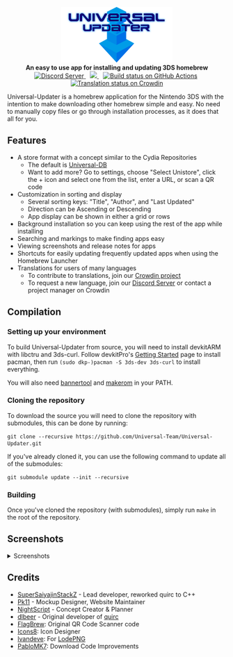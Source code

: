<p align="center">
	<a href="https://universal-team.net/projects/universal-updater.html"><img src="https://github.com/Universal-Team/Universal-Updater/blob/master/app/banner.png"></a><br>
	<b>An easy to use app for installing and updating 3DS homebrew</b><br>
	<a href="https://universal-team.net/discord" style="padding-right: 5px;">
		<img src="https://img.shields.io/badge/Discord%20Server-%23universal--updater-green.svg" alt="Discord Server">
	</a>
	<a href="https://gbatemp.net/threads/release-universal-updater-a-universally-good-updater.551824/" style="padding-left: 5px; padding-right: 5px;">
		<img src="https://img.shields.io/badge/GBAtemp-thread-blue.svg" height="20">
	</a>
	<a href="https://github.com/Universal-Team/Universal-Updater/actions?query=workflow%3A%22Build+Universal-Updater%22" style="padding-left: 5px; padding-right: 5px;">
		<img src="https://github.com/Universal-Team/Universal-Updater/workflows/Build%20Universal-Updater/badge.svg" height="20" alt="Build status on GitHub Actions">
	</a>
	<a title="Crowdin" target="_blank" href="https://crowdin.com/project/universal-updater"><img src="https://badges.crowdin.net/universal-updater/localized.svg" alt="Translation status on Crowdin"></a>
</p>

Universal-Updater is a homebrew application for the Nintendo 3DS with the intention to make downloading other homebrew simple and easy. No need to manually copy files or go through installation processes, as it does that all for you.

## Features

- A store format with a concept similar to the Cydia Repositories
   - The default is [Universal-DB](https://db.universal-team.net)
   - Want to add more? Go to settings, choose "Select Unistore", click the + icon and select one from the list, enter a URL, or scan a QR code
- Customization in sorting and display
   - Several sorting keys: "Title", "Author", and "Last Updated"
   - Direction can be Ascending or Descending
   - App display can be shown in either a grid or rows
- Background installation so you can keep using the rest of the app while installing
- Searching and markings to make finding apps easy
- Viewing screenshots and release notes for apps
- Shortcuts for easily updating frequently updated apps when using the Homebrew Launcher
- Translations for users of many languages
   - To contribute to translations, join our [Crowdin project](https://crwd.in/universal-updater)
   - To request a new language, join our [Discord Server](https://universal-team.net/discord) or contact a project manager on Crowdin


## Compilation

### Setting up your environment

To build Universal-Updater from source, you will need to install devkitARM with libctru and 3ds-curl. Follow devkitPro's [Getting Started](https://devkitpro.org/wiki/Getting_Started) page to install pacman, then run `(sudo dkp-)pacman -S 3ds-dev 3ds-curl` to install everything.

You will also need [bannertool](https://github.com/Steveice10/bannertool/releases/latest) and [makerom](https://github.com/profi200/Project_CTR/releases/latest) in your PATH.

### Cloning the repository

To download the source you will need to clone the repository with submodules, this can be done by running:
```
git clone --recursive https://github.com/Universal-Team/Universal-Updater.git
```

If you've already cloned it, you can use the following command to update all of the submodules:
```
git submodule update --init --recursive
```

### Building

Once you've cloned the repository (with submodules), simply run `make` in the root of the repository.

## Screenshots

<details><summary>Screenshots</summary>

![Entry info](https://db.universal-team.net/assets/images/screenshots/universal-updater/entry-info.png) ![Download list](https://db.universal-team.net/assets/images/screenshots/universal-updater/download-list.png)
![Queue menu](https://db.universal-team.net/assets/images/screenshots/universal-updater/queue-menu.png) ![Search menu](https://db.universal-team.net/assets/images/screenshots/universal-updater/search-menu.png)
![Sorting and Filters menu](https://db.universal-team.net/assets/images/screenshots/universal-updater/sort-menu.png) ![Settings menu](https://db.universal-team.net/assets/images/screenshots/universal-updater/settings-menu.png)
![Marking menu](https://db.universal-team.net/assets/images/screenshots/universal-updater/mark-menu.png) ![Viewing a screenshot](https://db.universal-team.net/assets/images/screenshots/universal-updater/screenshot.png)
![Viewing release notes](https://db.universal-team.net/assets/images/screenshots/universal-updater/release-notes.png) ![The menu in list mode](https://db.universal-team.net/assets/images/screenshots/universal-updater/list-style.png)
![Language selection menu](https://db.universal-team.net/assets/images/screenshots/universal-updater/language-selection.png) ![UniStore selection menu](https://db.universal-team.net/assets/images/screenshots/universal-updater/store-selection.png)
![Recommended UniStores menu](https://db.universal-team.net/assets/images/screenshots/universal-updater/recommended-unistores.png) ![="Auto-Update settings menu](https://db.universal-team.net/assets/images/screenshots/universal-updater/auto-update-settings.png)
![GUI settings menu](https://db.universal-team.net/assets/images/screenshots/universal-updater/gui-settings.png) ![Directory settings menu](https://db.universal-team.net/assets/images/screenshots/universal-updater/directory-settings.png)
![Directory selection menu](https://db.universal-team.net/assets/images/screenshots/universal-updater/directory-selection.png) ![Credits menu](https://db.universal-team.net/assets/images/screenshots/universal-updater/credits.png)

</details>

## Credits

- [SuperSaiyajinStackZ](https://github.com/SuperSaiyajinStackZ) - Lead developer, reworked quirc to C++
- [Pk11](https://github.com/Epicpkmn11) - Mockup Designer, Website Maintainer
- [NightScript](https://github.com/NightYoshi370) - Concept Creator & Planner
- [dlbeer](https://github.com/dlbeer) - Original developer of [quirc](https://github.com/dlbeer/quirc)
- [FlagBrew](https://github.com/FlagBrew): Original QR Code Scanner code
- [Icons8](https://icons8.com/): Icon Designer
- [lvandeve](https://github.com/lvandeve): For [LodePNG](https://github.com/lvandeve/lodepng)
- [PabloMK7](https://github.com/mariohackandglitch): Download Code Improvements
